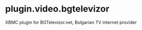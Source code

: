 plugin.video.bgtelevizor
=====================

XBMC plugin for BGTelevizor.net, Bulgarian TV internet provider
